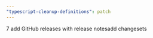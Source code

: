```yaml
---
"typescript-cleanup-definitions": patch
---
```


7 add GitHub releases with release notesadd changesets
